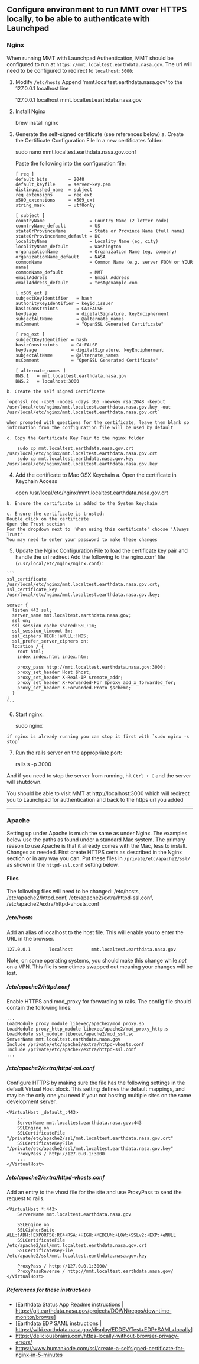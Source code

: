 
## Configure environment to run MMT over HTTPS locally, to be able to authenticate with Launchpad ##

### Nginx ###

When running MMT with Launchpad Authentication, MMT should be configured to run at `https://mmt.localtest.earthdata.nasa.gov`. The url will need to be configured to redirect to `localhost:3000`:

  1. Modify `/etc/hosts`
    Append 'mmt.localtest.earthdata.nasa.gov' to the 127.0.0.1 localhost line

      127.0.0.1 localhost mmt.localtest.earthdata.nasa.gov

  2. Install Nginx

      brew install nginx

  3. Generate the self-signed certificate (see references below)
    a. Create the Certificate Configuration File
      In a new certificates folder:

        sudo nano mmt.localtest.earthdata.nasa.gov.conf

      Paste the following into the configuration file:
     
      ```
      [ req ]
      default_bits        = 2048
      default_keyfile     = server-key.pem
      distinguished_name  = subject
      req_extensions      = req_ext
      x509_extensions     = x509_ext
      string_mask         = utf8only

      [ subject ]
      countryName                 = Country Name (2 letter code)
      countryName_default         = US
      stateOrProvinceName         = State or Province Name (full name)
      stateOrProvinceName_default = DC
      localityName                = Locality Name (eg, city)
      localityName_default        = Washington
      organizationName            = Organization Name (eg, company)
      organizationName_default    = NASA
      commonName                  = Common Name (e.g. server FQDN or YOUR name)
      commonName_default          = MMT
      emailAddress                = Email Address
      emailAddress_default        = test@example.com

      [ x509_ext ]
      subjectKeyIdentifier   = hash
      authorityKeyIdentifier = keyid,issuer
      basicConstraints       = CA:FALSE
      keyUsage               = digitalSignature, keyEncipherment
      subjectAltName         = @alternate_names
      nsComment              = "OpenSSL Generated Certificate"

      [ req_ext ]
      subjectKeyIdentifier = hash
      basicConstraints     = CA:FALSE
      keyUsage             = digitalSignature, keyEncipherment
      subjectAltName       = @alternate_names
      nsComment            = "OpenSSL Generated Certificate"

      [ alternate_names ]
      DNS.1   = mmt.localtest.earthdata.nasa.gov
      DNS.2   = localhost:3000
      ```

    b. Create the self signed Certificate

    `openssl req -x509 -nodes -days 365 -newkey rsa:2048 -keyout /usr/local/etc/nginx/mmt.localtest.earthdata.nasa.gov.key -out /usr/local/etc/nginx/mmt.localtest.earthdata.nasa.gov.crt`

    when prompted with questions for the certificate, leave them blank so information from the configuration file will be used by default

    c. Copy the Certificate Key Pair to the nginx folder

        sudo cp mmt.localtest.earthdata.nasa.gov.crt /usr/local/etc/nginx/mmt.localtest.earthdata.nasa.gov.crt
        sudo cp mmt.localtest.earthdata.nasa.gov.key /usr/local/etc/nginx/mmt.localtest.earthdata.nasa.gov.key

  4. Add the certificate to Mac OSX Keychain
    a. Open the certificate in Keychain Access

        open /usr/local/etc/nginx/mmt.localtest.earthdata.nasa.gov.crt

    b. Ensure the certificate is added to the System keychain

    c. Ensure the certificate is trusted:
    Double click on the certificate
    Open the Trust section
    For the dropdown next to 'When using this certificate' choose 'Always Trust'
    You may need to enter your password to make these changes

  5. Update the Nginx Configuration File to load the certificate key pair and handle the url redirect
  Add the following to the nginx.conf file (`/usr/local/etc/nginx/nginx.conf`):

    ```
    ssl_certificate /usr/local/etc/nginx/mmt.localtest.earthdata.nasa.gov.crt;
    ssl_certificate_key /usr/local/etc/nginx/mmt.localtest.earthdata.nasa.gov.key;

    server {
      listen 443 ssl;
      server_name mmt.localtest.earthdata.nasa.gov;
      ssl on;
      ssl_session_cache shared:SSL:1m;
      ssl_session_timeout 5m;
      ssl_ciphers HIGH:!aNULL:!MD5;
      ssl_prefer_server_ciphers on;
      location / {
        root html;
        index index.html index.htm;

        proxy_pass http://mmt.localtest.earthdata.nasa.gov:3000;
        proxy_set_header Host $host;
        proxy_set_header X-Real-IP $remote_addr;
        proxy_set_header X-Forwarded-For $proxy_add_x_forwarded_for;
        proxy_set_header X-Forwarded-Proto $scheme;
      }
    }
    ```
  6. Start nginx:

      sudo nginx

    if nginx is already running you can stop it first with `sudo nginx -s stop`

  7. Run the rails server on the appropriate port:

      rails s -p 3000

And if you need to stop the server from running, hit `Ctrl + C` and the server will shutdown.

You should be able to visit MMT at http://localhost:3000 which will redirect you to Launchpad for authentication and back to the https url you added

----

### Apache ###

Setting up under Apache is much the same as under Nginx. The examples below use the paths as found under a standard Mac system. The primary reason to use Apache is that it already comes with the Mac, less to install. Changes as needed.  First create HTTPS certs as described in the Nginx section or in any way you can. Put these files in `/private/etc/apache2/ssl/` as shown in the `httpd-ssl.conf` setting below.

#### Files ####

The following files will need to be changed: /etc/hosts, /etc/apache2/httpd.conf, /etc/apache2/extra/httpd-ssl.conf, /etc/apache2/extra/httpd-vhosts.conf

##### /etc/hosts #####

Add an alias of localhost to the host file. This will enable you to enter the URL in the browser.

    127.0.0.1       localhost       mmt.localtest.earthdata.nasa.gov
    
Note, on some operating systems, you should make this change while *not* on a VPN. This file is sometimes swapped out meaning your changes will be lost.

##### /etc/apache2/httpd.conf #####

Enable HTTPS and mod_proxy for forwarding to rails. The config file should contain the following lines:
	
    ...
    LoadModule proxy_module libexec/apache2/mod_proxy.so
    LoadModule proxy_http_module libexec/apache2/mod_proxy_http.s
    LoadModule ssl_module libexec/apache2/mod_ssl.so
    ServerName mmt.localtest.earthdata.nasa.gov
    Include /private/etc/apache2/extra/httpd-vhosts.conf
    Include /private/etc/apache2/extra/httpd-ssl.conf
    ...

##### /etc/apache2/extra/httpd-ssl.conf #####

Configure HTTPS by making sure the file has the following settings in the default Virtual Host block. This setting defines the default mappings, and may be the only one you need if your not hosting multiple sites on the same development server.

    <VirtualHost _default_:443>
		...
		ServerName mmt.localtest.earthdata.nasa.gov:443
		SSLEngine on
		SSLCertificateFile "/private/etc/apache2/ssl/mmt.localtest.earthdata.nasa.gov.crt"
		SSLCertificateKeyFile "/private/etc/apache2/ssl/mmt.localtest.earthdata.nasa.gov.key"
		ProxyPass / http://127.0.0.1:3000	
		...
	</VirtualHost>

##### /etc/apache2/extra/httpd-vhosts.conf #####
Add an entry to the vhost file for the site and use ProxyPass to send the request to rails.

    <VirtualHost *:443>
		ServerName mmt.localtest.earthdata.nasa.gov

		SSLEngine on
		SSLCipherSuite ALL:!ADH:!EXPORT56:RC4+RSA:+HIGH:+MEDIUM:+LOW:+SSLv2:+EXP:+eNULL
		SSLCertificateFile /etc/apache2/ssl/mmt.localtest.earthdata.nasa.gov.crt
		SSLCertificateKeyFile /etc/apache2/ssl/mmt.localtest.earthdata.nasa.gov.key

		ProxyPass / http://127.0.0.1:3000/
		ProxyPassReverse / http://mmt.localtest.earthdata.nasa.gov/
	</VirtualHost>


##### References for these instructions #####
* [Earthdata Status App Readme instructions | https://git.earthdata.nasa.gov/projects/DOWN/repos/downtime-monitor/browse]
* [Earthdata EDP SAML instructions | https://wiki.earthdata.nasa.gov/display/EDDEV/Test+EDP+SAML+locally]
* https://deliciousbrains.com/https-locally-without-browser-privacy-errors/
* https://www.humankode.com/ssl/create-a-selfsigned-certificate-for-nginx-in-5-minutes
